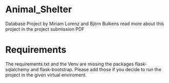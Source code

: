 # Animal_Shelter
Database Project by Miriam Lorenz and Björn Bulkens
read more about this project in the project submission PDF

# Requirements
The requirements.txt and the Venv are missing the packages flask-sqlalchemy and flask-bootstrap. Please add those if you decide to run the project in the given virtual enviroment.
